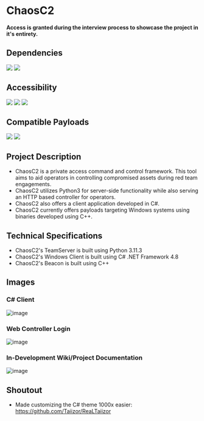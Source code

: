 # ChaosC2
__Access is granted during the interview process to showcase the project in it's entirety.__
## Dependencies
<img src='https://img.shields.io/badge/Python-3.11.3-green'/> <img src='https://img.shields.io/badge/C%23-4.8-green'/>
## Accessibility
<img src='https://img.shields.io/badge/Server-Linux-red'/> <img src='https://img.shields.io/badge/Client-Windows-red'/> <img src='https://img.shields.io/badge/Client-HTTP-red'/>
## Compatible Payloads
<img src='https://img.shields.io/badge/Payload-Windows-red'/> <img src='https://img.shields.io/badge/Payload-Linux-red'/>

## Project Description
* ChaosC2 is a private access command and control framework. This tool aims to aid operators in controlling compromised assets during red team engagements.
* ChaosC2 utilizes Python3 for server-side functionality while also serving an HTTP based controller for operators.
* ChaosC2 also offers a client application developed in C#.
* ChaosC2 currently offers payloads targeting Windows systems using binaries developed using C++. 

## Technical Specifications
* ChaosC2's TeamServer is built using Python 3.11.3
* ChaosC2's Windows Client is built using C# .NET Framework 4.8
* ChaosC2's Beacon is built using C++

## Images
### C# Client
![image](https://user-images.githubusercontent.com/74742067/224641246-ce5dbde3-991e-438d-82de-689c3fd62c13.png)
### Web Controller Login
![image](https://github.com/RomanRII/Projects/assets/74742067/3b012c42-64a3-420f-8d52-54ca8421b9f5)
### In-Development Wiki/Project Documentation
![image](https://github.com/RomanRII/Projects/assets/74742067/617b9430-f43f-4cf8-bb46-084bb4f5239e)

 
## Shoutout
* Made customizing the C# theme 1000x easier: https://github.com/Taiizor/ReaLTaiizor

